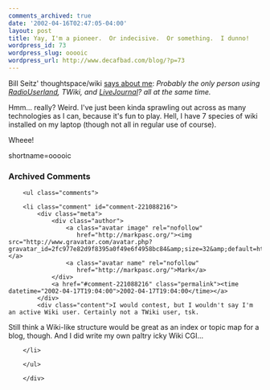 ```yaml
---
comments_archived: true
date: '2002-04-16T02:47:05-04:00'
layout: post
title: Yay, I'm a pioneer.  Or indecisive.  Or something.  I dunno!
wordpress_id: 73
wordpress_slug: ooooic
wordpress_url: http://www.decafbad.com/blog/?p=73
---
```

<p>Bill Seitz' thoughtspace/wiki <a href="http://webseitz.fluxent.com/wiki/LesOrchard">says about me</a>: <i>Probably the only person using <a href="http://www.decafbad.com/twiki/bin/view/Main/RadioUserland">RadioUserland</a>, TWiki, and <a href="http://www.decafbad.com/twiki/bin/view/Main/LiveJournal">LiveJournal</a>? all at the same time.</i></p>
<p>Hmm... really?  Weird.  I've just been kinda sprawling out across as many technologies as I can, because it's fun to play.  Hell, I have 7 species of wiki installed on my laptop (though not all in regular use of course).</p>
<p>Wheee!</p>
<!--more-->
shortname=ooooic

<div id="comments" class="comments archived-comments">
            <h3>Archived Comments</h3>
            
        <ul class="comments">
            
        <li class="comment" id="comment-221088216">
            <div class="meta">
                <div class="author">
                    <a class="avatar image" rel="nofollow" 
                       href="http://markpasc.org/"><img src="http://www.gravatar.com/avatar.php?gravatar_id=2fc977e82d9f8395a0f49e6f4958bc84&amp;size=32&amp;default=http://mediacdn.disqus.com/1320279820/images/noavatar32.png"/></a>
                    <a class="avatar name" rel="nofollow" 
                       href="http://markpasc.org/">Mark</a>
                </div>
                <a href="#comment-221088216" class="permalink"><time datetime="2002-04-17T19:04:00">2002-04-17T19:04:00</time></a>
            </div>
            <div class="content">I would contest, but I wouldn't say I'm an active Wiki user. Certainly not a TWiki user, tsk.

Still think a Wiki-like structure would be great as an index or topic map for a blog, though. And I did write my own paltry icky Wiki CGI...</div>
            
        </li>
    
        </ul>
    
        </div>
    
